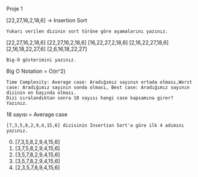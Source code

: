 Proje 1

[22,27,16,2,18,6] -> Insertion Sort

    Yukarı verilen dizinin sort türüne göre aşamalarını yazınız.
    
[22,27,16,2,18,6]
[22,27,16,2,18,6]
[16,22,27,2,18,6]
[2,16,22,27,18,6]
[2,16,18,22,27,6]
[2,6,16,18,22,27]

    Big-O gösterimini yazınız.
Big O Notation = O(n^2)

    Time Complexity: Average case: Aradığımız sayının ortada olması,Worst case: Aradığımız sayının sonda olması, Best case: Aradığımız sayının dizinin en başında olması.
    Dizi sıralandıktan sonra 18 sayısı hangi case kapsamına girer? Yazınız.
18 sayısı = Average case

    [7,3,5,8,2,9,4,15,6] dizisinin Insertion Sort'a göre ilk 4 adımını yazınız.
    
0. [7,3,5,8,2,9,4,15,6]
1. [3,7,5,8,2,9,4,15,6]
2. [3,5,7,8,2,9,4,15,6]
3. [3,5,7,8,2,9,4,15,6]
4. [2,3,5,7,8,9,4,15,6]
